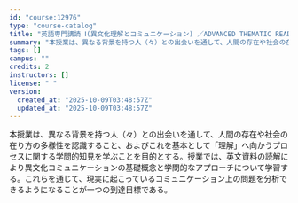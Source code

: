 ```yaml
---
id: "course:12976"
type: "course-catalog"
title: "英語専門講読 Ⅰ(異文化理解とコミュニケーション) ／ADVANCED THEMATIC READING Ⅰ"
summary: "本授業は、異なる背景を持つ人（々）との出会いを通して、人間の存在や社会の在り方の多様性を認識すること、およびこれを基本として「理解」へ向かうプロセスに関する学問的知見を学ぶことを目的とする。授業では、英文資料の読解により異文化コミュニケーシ…"
tags: []
campus: ""
credits: 2
instructors: []
license: " "
version:
  created_at: "2025-10-09T03:48:57Z"
  updated_at: "2025-10-09T03:48:57Z"
---
```


本授業は、異なる背景を持つ人（々）との出会いを通して、人間の存在や社会の在り方の多様性を認識すること、およびこれを基本として「理解」へ向かうプロセスに関する学問的知見を学ぶことを目的とする。授業では、英文資料の読解により異文化コミュニケーションの基礎概念と学問的なアプローチについて学習する。これらを通じて、現実に起こっているコミュニケーション上の問題を分析できるようになることが一つの到達目標である。
